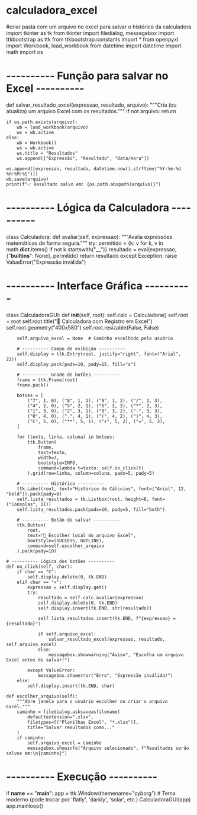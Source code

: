 # calculadora_excel
#criar pasta com um arquivo no excel para salvar o histórico da calculadora
import tkinter as tk
from tkinter import filedialog, messagebox
import ttkbootstrap as ttk
from ttkbootstrap.constants import *
from openpyxl import Workbook, load_workbook
from datetime import datetime
import math
import os


# ---------- Função para salvar no Excel ----------
def salvar_resultado_excel(expressao, resultado, arquivo):
    """Cria (ou atualiza) um arquivo Excel com os resultados."""
    if not arquivo:
        return

    if os.path.exists(arquivo):
        wb = load_workbook(arquivo)
        ws = wb.active
    else:
        wb = Workbook()
        ws = wb.active
        ws.title = "Resultados"
        ws.append(["Expressão", "Resultado", "Data/Hora"])

    ws.append([expressao, resultado, datetime.now().strftime("%Y-%m-%d %H:%M:%S")])
    wb.save(arquivo)
    print(f"✅ Resultado salvo em: {os.path.abspath(arquivo)}")


# ---------- Lógica da Calculadora ----------
class Calculadora:
    def avaliar(self, expressao):
        """Avalia expressões matemáticas de forma segura."""
        try:
            permitido = {k: v for k, v in math.__dict__.items() if not k.startswith("__")}
            resultado = eval(expressao, {"__builtins__": None}, permitido)
            return resultado
        except Exception:
            raise ValueError("Expressão inválida")


# ---------- Interface Gráfica ----------
class CalculadoraGUI:
    def __init__(self, root):
        self.calc = Calculadora()
        self.root = root
        self.root.title("🧮 Calculadora com Registro em Excel")
        self.root.geometry("400x580")
        self.root.resizable(False, False)

        self.arquivo_excel = None  # Caminho escolhido pelo usuário

        # ---------- Campo de exibição ----------
        self.display = ttk.Entry(root, justify="right", font=("Arial", 22))
        self.display.pack(padx=10, pady=15, fill="x")

        # ---------- Grade de botões ----------
        frame = ttk.Frame(root)
        frame.pack()

        botoes = [
            ("7", 1, 0), ("8", 1, 1), ("9", 1, 2), ("/", 1, 3),
            ("4", 2, 0), ("5", 2, 1), ("6", 2, 2), ("*", 2, 3),
            ("1", 3, 0), ("2", 3, 1), ("3", 3, 2), ("-", 3, 3),
            ("0", 4, 0), (".", 4, 1), ("(", 4, 2), (")", 4, 3),
            ("C", 5, 0), ("**", 5, 1), ("+", 5, 2), ("=", 5, 3),
        ]

        for (texto, linha, coluna) in botoes:
            ttk.Button(
                frame,
                text=texto,
                width=7,
                bootstyle=INFO,
                command=lambda t=texto: self.on_click(t)
            ).grid(row=linha, column=coluna, padx=5, pady=5)

        # ---------- Histórico ----------
        ttk.Label(root, text="Histórico de Cálculos", font=("Arial", 12, "bold")).pack(pady=8)
        self.lista_resultados = tk.Listbox(root, height=8, font=("Consolas", 11))
        self.lista_resultados.pack(padx=10, pady=5, fill="both")

        # ---------- Botão de salvar ----------
        ttk.Button(
            root,
            text="📁 Escolher local do arquivo Excel",
            bootstyle=(SUCCESS, OUTLINE),
            command=self.escolher_arquivo
        ).pack(pady=10)

    # ---------- Lógica dos botões ----------
    def on_click(self, char):
        if char == "C":
            self.display.delete(0, tk.END)
        elif char == "=":
            expressao = self.display.get()
            try:
                resultado = self.calc.avaliar(expressao)
                self.display.delete(0, tk.END)
                self.display.insert(tk.END, str(resultado))

                self.lista_resultados.insert(tk.END, f"{expressao} = {resultado}")

                if self.arquivo_excel:
                    salvar_resultado_excel(expressao, resultado, self.arquivo_excel)
                else:
                    messagebox.showwarning("Aviso", "Escolha um arquivo Excel antes de salvar!")

            except ValueError:
                messagebox.showerror("Erro", "Expressão inválida!")
        else:
            self.display.insert(tk.END, char)

    def escolher_arquivo(self):
        """Abre janela para o usuário escolher ou criar o arquivo Excel."""
        caminho = filedialog.asksaveasfilename(
            defaultextension=".xlsx",
            filetypes=[("Planilhas Excel", "*.xlsx")],
            title="Salvar resultados como..."
        )
        if caminho:
            self.arquivo_excel = caminho
            messagebox.showinfo("Arquivo selecionado", f"Resultados serão salvos em:\n{caminho}")


# ---------- Execução ----------
if __name__ == "__main__":
    app = ttk.Window(themename="cyborg")  # Tema moderno (pode trocar por 'flatly', 'darkly', 'solar', etc.)
    CalculadoraGUI(app)
    app.mainloop()
